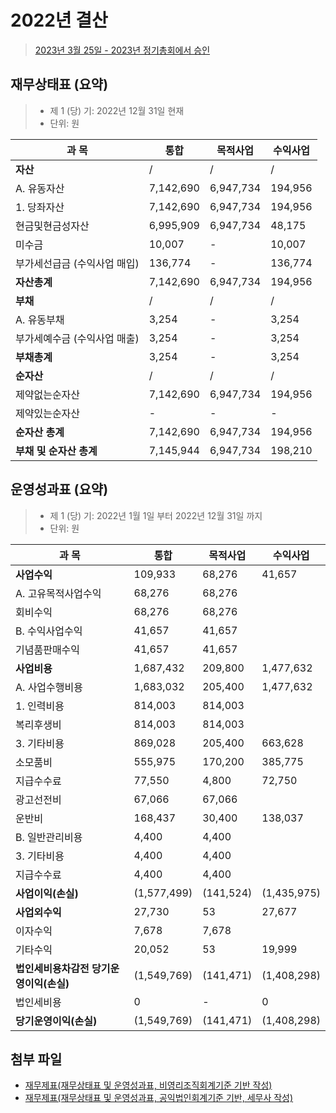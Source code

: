 # 2022년 결산

> [2023년 3월 25일 - 2023년 정기총회에서 승인](/meetings/rga2023)

## 재무상태표 (요약)

> - 제 1 (당) 기: 2022년 12월 31일 현재						
> - 단위: 원
		
| 과 목| 통합 |목적사업 |수익사업 | 
| --- | --- | --- | --- |
| **자산** | / | / | / |
| A. 유동자산 | 7,142,690 | 6,947,734 | 194,956 | 
| 1. 당좌자산 | 7,142,690  | 6,947,734  | 194,956 |
| 현금및현금성자산 | 6,995,909  | 6,947,734  | 48,175 | 
| 미수금 | 10,007 | - | 10,007 | 
| 부가세선급금 (수익사업 매입) | 136,774  | -    | 136,774 |
| **자산총계** | 7,142,690  | 6,947,734  | 194,956 |
| **부채** | / | / | / |	
|A. 유동부채	 | 3,254 	 | -   	 | 3,254 |
|부가세예수금 (수익사업 매출)	 | 3,254 	 | -   	 | 3,254 |
| **부채총계**	 | 3,254 	 | -   	 | 3,254 |
| **순자산** | / | / | / |
| 제약없는순자산	 | 7,142,690 	| 6,947,734 	| 194,956 |
| 제약있는순자산	| - | - | - |		
| **순자산 총계**	 | 7,142,690 	 | 6,947,734 	 | 194,956 |
| **부채 및 순자산 총계** |   7,145,944 | 6,947,734 | 198,210 | 

## 운영성과표 (요약)

> - 제 1 (당) 기: 2022년 1월 1일 부터 2022년 12월 31일 까지									
> - 단위: 원
		
| 과 목| 통합 |목적사업 |수익사업 | 
| --- | --- | --- | --- |
| **사업수익**	 | 109,933 	 | 68,276 	 | 41,657 |
| A. 고유목적사업수익	 | 68,276 	 | 68,276 	|
| 회비수익	 | 68,276 	 | 68,276 	|
| B. 수익사업수익	 | 41,657 		 | 41,657 | 
| 기념품판매수익	 | 41,657 		 | 41,657 |
| **사업비용**	 | 1,687,432 	 | 209,800 	 | 1,477,632 | 
| A. 사업수행비용	 | 1,683,032 	 | 205,400 	 | 1,477,632 | 
| 1. 인력비용	 | 814,003 		 | 814,003 |
| 복리후생비	 | 814,003 		 | 814,003 	|
| 3. 기타비용	 | 869,028 	 | 205,400 	 | 663,628 |
| 소모품비	 | 555,975 	 | 170,200 	 | 385,775 |
| 지급수수료	 | 77,550 	 | 4,800 	 | 72,750 | 
| 광고선전비	 | 67,066 		 | 67,066 |
| 운반비	 | 168,437 	 | 30,400 	 | 138,037 | 
| B. 일반관리비용	 | 4,400 	 | 4,400 	|
| 3. 기타비용	 | 4,400 	 | 4,400 	| 
| 지급수수료	 | 4,400 	 | 4,400 	|
| **사업이익(손실)**	 | (1,577,499)	 | (141,524)	 | (1,435,975) |
| **사업외수익**	 | 27,730 	 | 53 	 | 27,677 |
| 이자수익	 | 7,678 		 | 7,678 |
| 기타수익	 | 20,052 	 | 53 	 | 19,999 | 	
| **법인세비용차감전 당기운영이익(손실)**	 | (1,549,769)	 | (141,471)	 | (1,408,298) |
| 법인세비용			| 0 | - | 0 |
| **당기운영이익(손실)**	 | (1,549,769)	 | (141,471)	 | (1,408,298) |

## 첨부 파일
- [재무제표(재무상태표 및 운영성과표, 비영리조직회계기준 기반 작성)](/meetings/rga2023/2023_재무제표_비영리조직회계기준기반.pdf)
- [재무제표(재무상태표 및 운영성과표, 공익법인회계기준 기반, 세무사 작성)](/meetings/rga2023/2023_재무제표_공익법인회계기준기반_세무사작성.pdf)